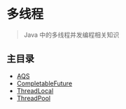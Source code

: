 # 多线程

> Java 中的多线程并发编程相关知识

## 主目录

- [AQS](./AQS.md)
- [CompletableFuture](./CompletableFuture.md)
- [ThreadLocal](./ThreadLocal.md)
- [ThreadPool](./ThreadPool.md)
